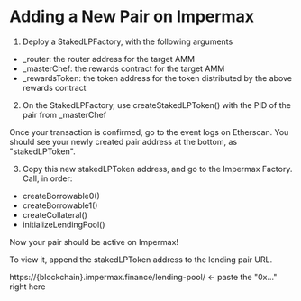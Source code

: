 <h1>Adding a New Pair on Impermax</h1>


1) Deploy a StakedLPFactory, with the following arguments
- _router: the router address for the target AMM
- _masterChef: the rewards contract for the target AMM
- _rewardsToken: the token address for the token distributed by the above rewards contract

2) On the StakedLPFactory, use createStakedLPToken() with the PID of the pair from _masterChef

Once your transaction is confirmed, go to the event logs on Etherscan. You should see your newly created pair address at the bottom, as "stakedLPToken".

3) Copy this new stakedLPToken address, and go to the Impermax Factory. Call, in order:
- createBorrowable0()
- createBorrowable1()
- createCollateral()
- initializeLendingPool()

Now your pair should be active on Impermax!

To view it, append the stakedLPToken address to the lending pair URL. 

https://{blockchain}.impermax.finance/lending-pool/ <- paste the "0x..." right here


